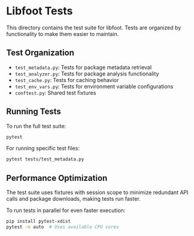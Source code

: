 # Libfoot Tests

This directory contains the test suite for libfoot. Tests are organized by functionality to make them easier to maintain.

## Test Organization

- `test_metadata.py`: Tests for package metadata retrieval
- `test_analyzer.py`: Tests for package analysis functionality
- `test_cache.py`: Tests for caching behavior
- `test_env_vars.py`: Tests for environment variable configurations
- `conftest.py`: Shared test fixtures

## Running Tests

To run the full test suite:

```bash
pytest
```

For running specific test files:

```bash
pytest tests/test_metadata.py
```

## Performance Optimization

The test suite uses fixtures with session scope to minimize redundant API calls and package downloads, making tests run faster.

To run tests in parallel for even faster execution:

```bash
pip install pytest-xdist
pytest -n auto  # Uses available CPU cores 